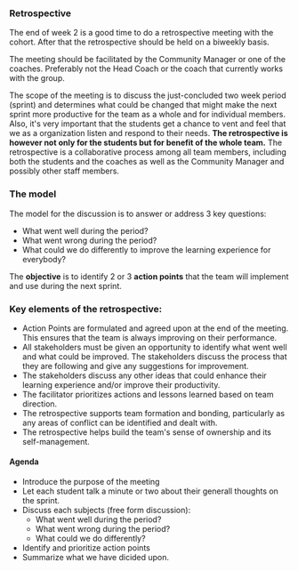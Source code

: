 ### Retrospective
The end of week 2 is a good time to do a retrospective meeting with the cohort. After that the retrospective should be held on a biweekly basis.

The meeting should be facilitated by the Community Manager or one of the coaches. Preferably not the Head Coach or the coach that currently works with the group.

The scope of the meeting is to discuss the just-concluded two week period (sprint) and determines what could be changed that might make the next sprint more productive for the team as a whole and for individual members. Also, it's very important that the students get a chance to vent and feel that we as a organization listen and respond to their needs. **The retrospective is however not only for the students but for benefit of the whole team.** The retrospective is a collaborative process among all team members, including both the students and the coaches as well as the Community Manager and possibly other staff members.

### The model
The model for the discussion is to answer or address 3 key questions:

- What went well during the period?
- What went wrong during the period?
- What could we do differently to improve the learning experience for everybody?

The **objective** is to identify 2 or 3 **action points** that the team will implement and use during the next sprint.

### Key elements of the retrospective:
* Action Points are formulated and agreed upon at the end of the meeting. This ensures that the team is always improving on their performance.
* All stakeholders must be given an opportunity to identify what went well and what could be improved.
The stakeholders discuss the process that they are following and give any suggestions for improvement.
* The stakeholders discuss any other ideas that could enhance their learning experience and/or improve their productivity.
* The facilitator prioritizes actions and lessons learned based on team direction.
* The retrospective supports team formation and bonding, particularly as any areas of conflict can be identified and dealt with.
* The retrospective helps build the team's sense of ownership and its self-management.

#### Agenda

- Introduce the purpose of the meeting
- Let each student talk a minute or two about their generall thoughts on the sprint.
- Discuss each subjects (free form discussion):
  - What went well during the period?
  - What went wrong during the period?
  - What could we do differently?
- Identify and prioritize action points
- Summarize what we have dicided upon.
